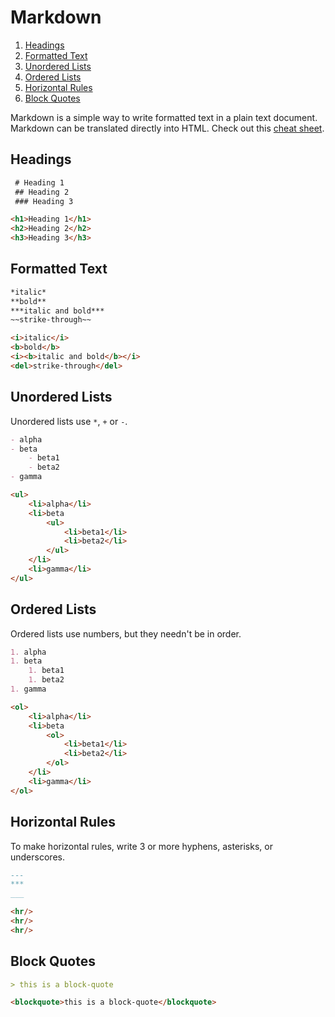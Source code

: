 
# Markdown

1. [Headings](#headings)
2. [Formatted Text](#formatted-text)
3. [Unordered Lists](#unordered-lists)
4. [Ordered Lists](#ordered-lists)
5. [Horizontal Rules](#horizontal-rules)
6. [Block Quotes](#block-quotes)

Markdown is a simple way to write formatted text in a plain text document. Markdown can be translated directly into HTML. Check out this [cheat sheet](https://github.com/adam-p/markdown-here/wiki/Markdown-Cheatsheet).

## Headings

```markdown
 # Heading 1
 ## Heading 2
 ### Heading 3
```

```html
<h1>Heading 1</h1>
<h2>Heading 2</h2>
<h3>Heading 3</h3>
```



## Formatted Text



```markdown
*italic*
**bold**
***italic and bold***
~~strike-through~~
```

```html
<i>italic</i>
<b>bold</b>
<i><b>italic and bold</b></i>
<del>strike-through</del>
```


## Unordered Lists

Unordered lists use `*`, `+` or `-`.

```markdown
- alpha
- beta
    - beta1
    - beta2
- gamma
```

```html
<ul>
    <li>alpha</li>
    <li>beta
        <ul>
            <li>beta1</li>
            <li>beta2</li>
        </ul>
    </li>
    <li>gamma</li>
</ul>
```

## Ordered Lists

Ordered lists use numbers, but they needn't be in order.

```markdown
1. alpha
1. beta
    1. beta1
    1. beta2
1. gamma
```

```html
<ol>
    <li>alpha</li>
    <li>beta
        <ol>
            <li>beta1</li>
            <li>beta2</li>
        </ol>
    </li>
    <li>gamma</li>
</ol>
```

## Horizontal Rules

To make horizontal rules, write 3 or more hyphens, asterisks, or underscores.

```markdown
---
***
___
```

```html
<hr/>
<hr/>
<hr/>
```

## Block Quotes

```markdown
> this is a block-quote
```

```html
<blockquote>this is a block-quote</blockquote>
```
